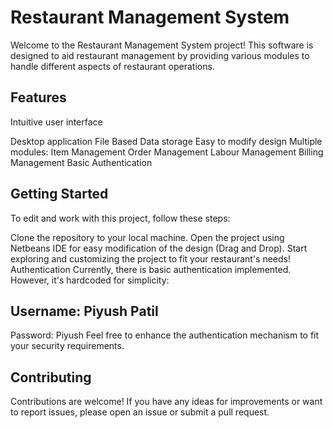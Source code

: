 # Restaurant Management System
Welcome to the Restaurant Management System project! This software is designed to aid restaurant management by providing various modules to handle different aspects of restaurant operations.

## Features
Intuitive user interface

Desktop application
File Based Data storage
Easy to modify design
Multiple modules:
Item Management
Order Management
Labour Management
Billing Management
Basic Authentication

## Getting Started
To edit and work with this project, follow these steps:

Clone the repository to your local machine.
Open the project using Netbeans IDE for easy modification of the design (Drag and Drop).
Start exploring and customizing the project to fit your restaurant's needs!
Authentication
Currently, there is basic authentication implemented. However, it's hardcoded for simplicity:

## Username: Piyush Patil
Password: Piyush
Feel free to enhance the authentication mechanism to fit your security requirements.

## Contributing
Contributions are welcome! If you have any ideas for improvements or want to report issues, please open an issue or submit a pull request.
